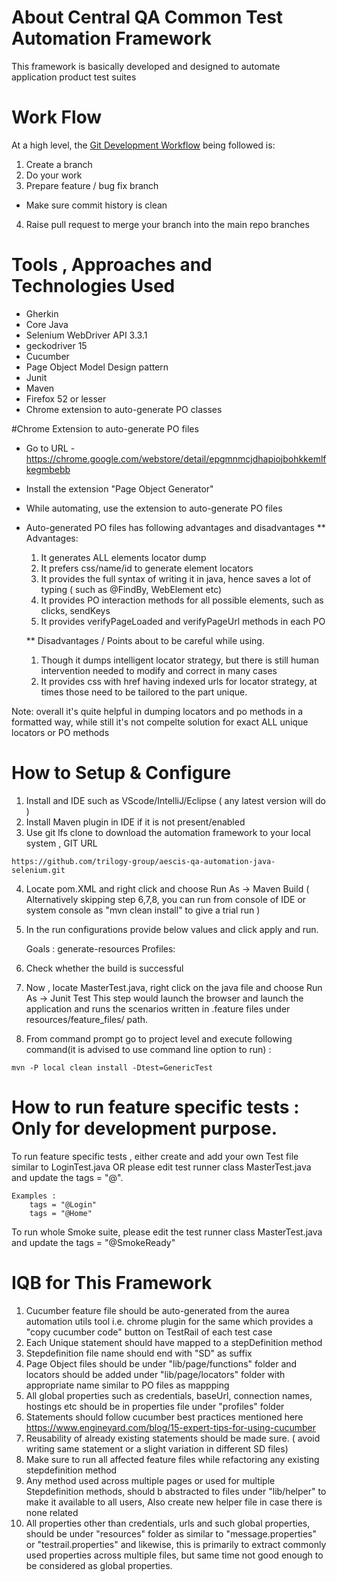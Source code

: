 # About Central QA Common Test Automation Framework

This framework is basically developed and designed to automate application product test suites 

# Work Flow
At a high level, the [Git Development Workflow](http://wiki.aurea.local/x/VYCCD) being followed is:

1. Create a branch
2. Do your work
3. Prepare feature / bug fix branch
 * Make sure commit history is clean 
4. Raise pull request to merge your branch into the main repo branches


# Tools , Approaches and Technologies Used

* Gherkin
* Core Java
* Selenium WebDriver API 3.3.1
* geckodriver 15
* Cucumber
* Page Object Model Design pattern
* Junit
* Maven
* Firefox 52 or lesser 
* Chrome extension to auto-generate PO classes

#Chrome Extension to auto-generate PO files
* Go to URL - https://chrome.google.com/webstore/detail/epgmnmcjdhapiojbohkkemlfkegmbebb
* Install the extension "Page Object Generator"
* While automating, use the extension to auto-generate PO files
* Auto-generated PO files has following advantages and disadvantages
    ** Advantages:
    1. It generates ALL elements locator dump
    2. It prefers css/name/id to generate element locators
    3. It provides the full syntax of writing it in java, hence saves a lot of typing ( such as @FindBy, WebElement etc)
    4. It provides PO interaction methods for all possible elements, such as clicks, sendKeys
    5. It provides verifyPageLoaded and verifyPageUrl methods in each PO
    
    ** Disadvantages / Points about to be careful while using.
    1. Though it dumps intelligent locator strategy, but there is still human intervention needed to modify and correct in many cases
    2. It provides css with href having indexed urls for locator strategy, at times those need to be tailored to the part unique.
    
Note: overall it's quite helpful in dumping locators and po methods in a formatted way, while still it's not compelte solution for exact ALL unique locators or PO methods



# How to Setup & Configure

  1. Install and IDE such as VScode/IntelliJ/Eclipse ( any latest version will do )
  2. Install Maven plugin in IDE if it is not present/enabled
  3. Use git lfs clone to download the automation framework to your local system , GIT URL 

	https://github.com/trilogy-group/aescis-qa-automation-java-selenium.git

  4. Locate pom.XML and right click and choose Run As -> Maven Build
   ( Alternatively skipping step 6,7,8, you can run from console of IDE or system console as "mvn clean install" to give a trial run )
  6. In the run configurations provide below values and click apply and run.

		Goals : generate-resources
		Profiles: <profile-to-be-used>

  6. Check whether the build is successful
  7. Now , locate MasterTest.java, right click on the java file and choose Run As -> Junit Test
  This step would launch the browser and launch the application and runs the scenarios written in <modulename>.feature files under resources/feature_files/ path.

  8. From command prompt go to project level and execute following command(it is advised to use command line option to run) :
	
	mvn -P local clean install -Dtest=GenericTest

# How to run feature specific tests : Only for development purpose.

To run feature specific tests , either create and add your own Test file similar to LoginTest.java OR please edit test runner class MasterTest.java and update the tags = "@<feature-name>".

	Examples :
		tags = "@Login"
		tags = "@Home"

To run whole Smoke suite, please edit the test runner class MasterTest.java and update the tags = "@SmokeReady"


# IQB for This Framework
1. Cucumber feature file should be auto-generated from the aurea automation utils tool i.e. chrome plugin for the same which provides a "copy cucumber code" button on TestRail of each test case
2. Each Unique statement should have mapped to a stepDefinition method
3. Stepdefinition file name should end with "SD" as suffix
4. Page Object files should be under "lib/page/functions" folder and locators should be added under "lib/page/locators" folder with appropriate name similar to PO files as mappping
5. All global properties such as credentials, baseUrl, connection names, hostings etc should be in properties file under "profiles" folder
6. Statements should follow cucumber best practices mentioned here https://www.engineyard.com/blog/15-expert-tips-for-using-cucumber
7. Reusability of already existing statements should be made sure. ( avoid writing same statement or a slight variation in different SD files)
8. Make sure to run all affected feature files while refactoring any existing stepdefinition method
9. Any method used across multiple pages or used for multiple Stepdefinition methods, should b abstracted to files under "lib/helper" to make it available to all users,
 Also create new helper file in case there is none related
10. All properties other than credentials, urls and such global properties, should be under "resources" folder as similar to "message.properties" or "testrail.properties" and likewise,
this is primarily to extract commonly used properties across multiple files, but same time not good enough to be considered as global properties.
   
  
